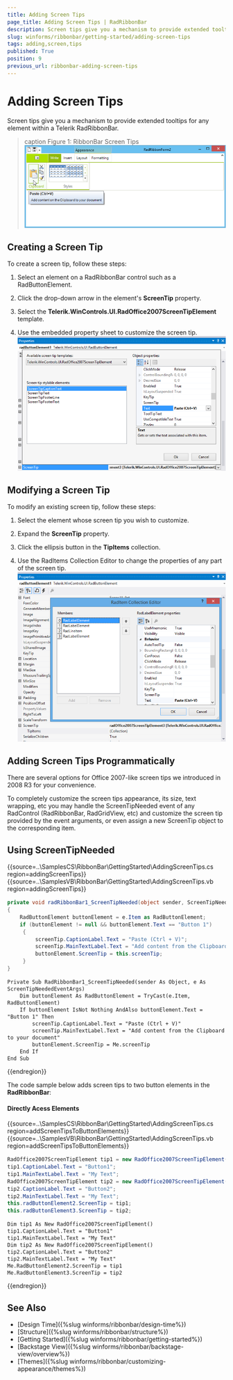 ```yaml
---
title: Adding Screen Tips
page_title: Adding Screen Tips | RadRibbonBar
description: Screen tips give you a mechanism to provide extended tooltips for any element within a Telerik RadRibbonBar.
slug: winforms/ribbonbar/getting-started/adding-screen-tips
tags: adding,screen,tips
published: True
position: 9
previous_url: ribbonbar-adding-screen-tips
---
```


# Adding Screen Tips

Screen tips give you a mechanism to provide extended tooltips for any element within a Telerik RadRibbonBar.

>caption Figure 1: RibbonBar Screen Tips
![ribbonbar-adding-screen-tips 001](images/ribbonbar-adding-screen-tips001.png)

## Creating a Screen Tip

To create a screen tip, follow these steps:

1. Select an element on a RadRibbonBar control such as a RadButtonElement.

1. Click the drop-down arrow in the element's __ScreenTip__ property.

1. Select the __Telerik.WinControls.UI.RadOffice2007ScreenTipElement__ template.

1. Use the embedded property sheet to customize the screen tip.<br>![ribbonbar-adding-screen-tips 002](images/ribbonbar-adding-screen-tips002.png)

## Modifying a Screen Tip

To modify an existing screen tip, follow these steps:

1. Select the element whose screen tip you wish to customize.

1. Expand the __ScreenTip__ property.

1. Click the ellipsis button in the __TipItems__ collection.

1. Use the RadItems Collection Editor to change the properties of any part of the screen tip.<br>![ribbonbar-adding-screen-tips 003](images/ribbonbar-adding-screen-tips003.png)

## Adding Screen Tips Programmatically

There are several options for Office 2007-like screen tips we introduced in 2008 R3 for your convenience.

To completely customize the screen tips appearance, its size, text wrapping, etc you may handle the ScreenTipNeeded event of any RadControl (RadRibbonBar, RadGridView, etc) and customize the screen tip provided by the event arguments, or even assign a new ScreenTip object to the corresponding item. 

## Using ScreenTipNeeded

{{source=..\SamplesCS\RibbonBar\GettingStarted\AddingScreenTips.cs region=addingScreenTips}} 
{{source=..\SamplesVB\RibbonBar\GettingStarted\AddingScreenTips.vb region=addingScreenTips}} 

````C#
private void radRibbonBar1_ScreenTipNeeded(object sender, ScreenTipNeededEventArgs e)
{
    RadButtonElement buttonElement = e.Item as RadButtonElement;
    if (buttonElement != null && buttonElement.Text == "Button 1")
     {
         screenTip.CaptionLabel.Text = "Paste (Ctrl + V)";
         screenTip.MainTextLabel.Text = "Add content from the Clipboard to your document";
         buttonElement.ScreenTip = this.screenTip;
     }
}

````
````VB.NET
Private Sub RadRibbonBar1_ScreenTipNeeded(sender As Object, e As ScreenTipNeededEventArgs)
    Dim buttonElement As RadButtonElement = TryCast(e.Item, RadButtonElement)
    If buttonElement IsNot Nothing AndAlso buttonElement.Text = "Button 1" Then
        screenTip.CaptionLabel.Text = "Paste (Ctrl + V)"
        screenTip.MainTextLabel.Text = "Add content from the Clipboard to your document"
        buttonElement.ScreenTip = Me.screenTip
    End If
End Sub

````

{{endregion}}

The code sample below adds screen tips to two button elements in the __RadRibbonBar__:

#### Directly Acess Elements

{{source=..\SamplesCS\RibbonBar\GettingStarted\AddingScreenTips.cs region=addScreenTipsToButtonElements}} 
{{source=..\SamplesVB\RibbonBar\GettingStarted\AddingScreenTips.vb region=addScreenTipsToButtonElements}} 

````C#
RadOffice2007ScreenTipElement tip1 = new RadOffice2007ScreenTipElement();
tip1.CaptionLabel.Text = "Button1";
tip1.MainTextLabel.Text = "My Text";
RadOffice2007ScreenTipElement tip2 = new RadOffice2007ScreenTipElement();
tip2.CaptionLabel.Text = "Button2";
tip2.MainTextLabel.Text = "My Text";
this.radButtonElement2.ScreenTip = tip1;
this.radButtonElement3.ScreenTip = tip2;

````
````VB.NET
Dim tip1 As New RadOffice2007ScreenTipElement()
tip1.CaptionLabel.Text = "Button1"
tip1.MainTextLabel.Text = "My Text"
Dim tip2 As New RadOffice2007ScreenTipElement()
tip2.CaptionLabel.Text = "Button2"
tip2.MainTextLabel.Text = "My Text"
Me.RadButtonElement2.ScreenTip = tip1
Me.RadButtonElement3.ScreenTip = tip2

````

{{endregion}}

## See Also

* [Design Time]({%slug winforms/ribbonbar/design-time%})
* [Structure]({%slug winforms/ribbonbar/structure%})
* [Getting Started]({%slug winforms/ribbonbar/getting-started%})
* [Backstage View]({%slug winforms/ribbonbar/backstage-view/overview%})
* [Themes]({%slug winforms/ribbonbar/customizing-appearance/themes%})
